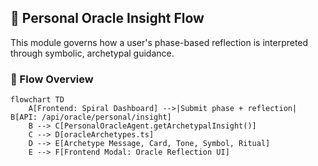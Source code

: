 ## 🔮 Personal Oracle Insight Flow

This module governs how a user's phase-based reflection is interpreted through symbolic, archetypal guidance.

### 🧭 Flow Overview

```mermaid
flowchart TD
    A[Frontend: Spiral Dashboard] -->|Submit phase + reflection| B[API: /api/oracle/personal/insight]
    B --> C[PersonalOracleAgent.getArchetypalInsight()]
    C --> D[oracleArchetypes.ts]
    D --> E[Archetype Message, Card, Tone, Symbol, Ritual]
    E --> F[Frontend Modal: Oracle Reflection UI]
```
